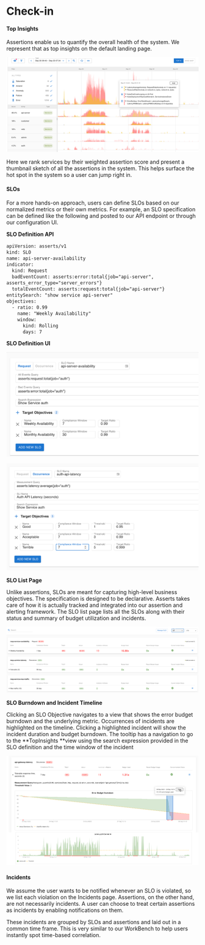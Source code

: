 # Check-in

#### Top Insights <a href="howassertsworks-wip-topinsights" id="howassertsworks-wip-topinsights"></a>

Assertions enable us to quantify the overall health of the system. We represent that as top insights on the default landing page.

![](../.gitbook/assets/screen-shot-2021-09-27-at-1.29.15-am.png)

Here we rank services by their weighted assertion score and present a thumbnail sketch of all the assertions in the system. This helps surface the hot spot in the system so a user can jump right in.

#### SLOs <a href="howassertsworks-wip-slos" id="howassertsworks-wip-slos"></a>

For a more hands-on approach, users can define SLOs based on our normalized metrics or their own metrics. For example, an SLO specification can be defined like the following and posted to our API endpoint or through our configuration UI.

**SLO Definition API**

```
apiVersion: asserts/v1
kind: SLO
name: api-server-availability
indicator:
  kind: Request
  badEventCount: asserts:error:total{job="api-server", asserts_error_type="server_errors"}
  totalEventCount: asserts:request:total{job="api-server"}
entitySearch: "show service api-server"
objectives:
  - ratio: 0.99
    name: "Weekly Availability"
    window:
      kind: Rolling
      days: 7
```

**SLO Definition UI**

![Example Request SLO for availability](<../.gitbook/assets/Screenshot 2021-10-26 at 2.13.36 PM.png>)

![Example Occurrence SLO for latency ](<../.gitbook/assets/Screenshot 2021-10-26 at 4.37.02 PM.png>)

**SLO List Page**

Unlike assertions, SLOs are meant for capturing high-level business objectives. The specification is designed to be declarative. Asserts takes care of how it is actually tracked and integrated into our assertion and alerting framework. The SLO list page lists all the SLOs along with their status and summary of budget utilization and incidents.

![List of SLOs with their budget utilization, incident status and summary](<../.gitbook/assets/Screenshot 2021-10-26 at 3.30.33 PM.png>)

**SLO Burndown and Incident Timeline**

Clicking an SLO Objective navigates to a view that shows the error budget burndown and the underlying metric. Occurrences of incidents are highlighted on the timeline. Clicking a highlighted incident will show the incident duration and budget burndown. The tooltip has a navigation to go to the **TopInsights **view using the search expression provided in the SLO definition and the time window of the incident

![](../.gitbook/assets/screen-shot-2021-09-30-at-4.37.17-pm.png)

#### Incidents <a href="howassertsworks-wip-incidents" id="howassertsworks-wip-incidents"></a>

We assume the user wants to be notified whenever an SLO is violated, so we list each violation on the Incidents page. Assertions, on the other hand, are not necessarily incidents. A user can choose to treat certain assertions as incidents by enabling notifications on them.

These incidents are grouped by SLOs and assertions and laid out in a common time frame. This is very similar to our WorkBench to help users instantly spot time-based correlation.

### &#x20;<a href="howassertsworks-wip-exploringtheentitygraph" id="howassertsworks-wip-exploringtheentitygraph"></a>
